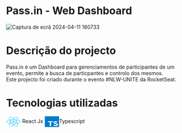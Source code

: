 # Pass.in - Web Dashboard
![Captura de ecrã 2024-04-11 160733](https://github.com/josedeneto/pass.in_web/assets/58984566/3627446d-cd69-4579-b41f-58386ac676d1)
# Descrição do projecto
Pass.in é um Dashboard para gerenciamentos de participantes de um evento, permite a busca de particpantes e controlo dos mesmos.<br>
Este projecto foi criado durante o evento #NLW-UNITE da RocketSeat.
# Tecnologias utilizadas
 <img align="center" alt="Rafa-React" height="30" width="40" src="https://raw.githubusercontent.com/devicons/devicon/master/icons/react/react-original.svg"> React Js    <img align="center" alt="Rafa-Ts" height="30" width="40" src="https://raw.githubusercontent.com/devicons/devicon/master/icons/typescript/typescript-plain.svg">Typescript 
 
 
